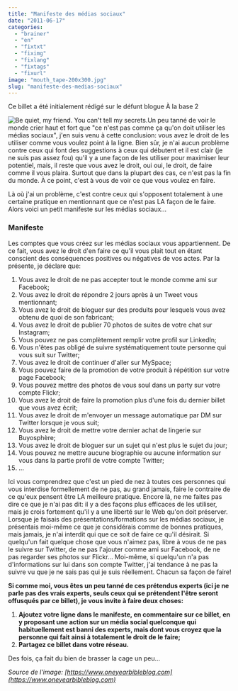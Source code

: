 ```yaml
---
title: "Manifeste des médias sociaux"
date: "2011-06-17"
categories: 
  - "brainer"
  - "en"
  - "fixtxt"
  - "fiximg"
  - "fixlang"
  - "fixtags"
  - "fixurl"
image: "mouth_tape-200x300.jpg"
slug: "manifeste-des-medias-sociaux"
---
```


Ce billet a été initialement rédigé sur le défunt blogue À la base 2

![](images/mouth_tape-200x300.jpg "Be quiet, my friend. You can't tell my secrets.")Un peu tanné de voir le monde crier haut et fort que "ce n'est pas comme ça qu'on doit utiliser les médias sociaux", j'en suis venu à cette conclusion: vous avez le droit de les utiliser comme vous voulez point à la ligne. Bien sûr, je n'ai aucun problème contre ceux qui font des suggestions à ceux qui débutent et il est clair (je ne suis pas assez fou) qu'il y a une façon de les utiliser pour maximiser leur potentiel, mais, il reste que vous avez le droit, oui oui, le droit, de faire comme il vous plaira. Surtout que dans la plupart des cas, ce n'est pas la fin du monde. À ce point, c'est à vous de voir ce que vous voulez en faire.

Là où j'ai un problème, c'est contre ceux qui s'opposent totalement à une certaine pratique en mentionnant que ce n'est pas LA façon de le faire. Alors voici un petit manifeste sur les médias sociaux...

### Manifeste

Les comptes que vous créez sur les médias sociaux vous appartiennent. De ce fait, vous avez le droit d'en faire ce qu'il vous plait tout en étant conscient des conséquences positives ou négatives de vos actes. Par la présente, je déclare que:

1. Vous avez le droit de ne pas accepter tout le monde comme ami sur Facebook;
2. Vous avez le droit de répondre 2 jours après à un Tweet vous mentionnant;
3. Vous avez le droit de bloguer sur des produits pour lesquels vous avez obtenu de quoi de son fabricant;
4. Vous avez le droit de publier 70 photos de suites de votre chat sur Instagram;
5. Vous pouvez ne pas complètement remplir votre profil sur LinkedIn;
6. Vous n'êtes pas obligé de suivre systématiquement toute personne qui vous suit sur Twitter;
7. Vous avez le droit de continuer d'aller sur MySpace;
8. Vous pouvez faire de la promotion de votre produit à répétition sur votre page Facebook;
9. Vous pouvez mettre des photos de vous soul dans un party sur votre compte Flickr;
10. Vous avez le droit de faire la promotion plus d'une fois du dernier billet que vous avez écrit;
11. Vous avez le droit de m'envoyer un message automatique par DM sur Twitter lorsque je vous suit;
12. Vous avez le droit de mettre votre dernier achat de lingerie sur Buyosphère;
13. Vous avez le droit de bloguer sur un sujet qui n'est plus le sujet du jour;
14. Vous pouvez ne mettre aucune biographie ou aucune information sur vous dans la partie profil de votre compte Twitter;
15. ...

Ici vous comprendrez que c'est un pied de nez à toutes ces personnes qui vous interdise formellement de ne pas, au grand jamais, faire le contraire de ce qu'eux pensent être LA meilleure pratique. Encore là, ne me faites pas dire ce que je n'ai pas dit: il y a des façons plus efficaces de les utiliser, mais je crois fortement qu'il y a une liberté sur le Web qu'on doit préserver. Lorsque je faisais des présentations/formations sur les médias sociaux, je présentais moi-même ce que je considérais comme de bonnes pratiques, mais jamais, je n'ai interdit qui que ce soit de faire ce qu'il désirait. Si quelqu'un fait quelque chose que vous n'aimez pas, libre à vous de ne pas le suivre sur Twitter, de ne pas l'ajouter comme ami sur Facebook, de ne pas regarder ses photos sur Flickr... Moi-même, si quelqu'un n'a pas d'informations sur lui dans son compte Twitter, j'ai tendance à ne pas la suivre vu que je ne sais pas qui je suis réellement. Chacun sa façon de faire!

**Si comme moi, vous êtes un peu tanné de ces prétendus experts (ici je ne parle pas des vrais experts, seuls ceux qui se prétendent l'être seront offusqués par ce billet), je vous invite à faire deux choses:**

1. **Ajoutez votre ligne dans le manifeste, en commentaire sur ce billet, en y proposant une action sur un média social quelconque qui habituellement est banni des experts, mais dont vous croyez que la personne qui fait ainsi à totalement le droit de le faire;**
2. **Partagez ce billet dans votre réseau.**

Des fois, ça fait du bien de brasser la cage un peu...

_Source de l'image: [https://www.oneyearbibleblog.com](https://www.oneyearbibleblog.com)_
